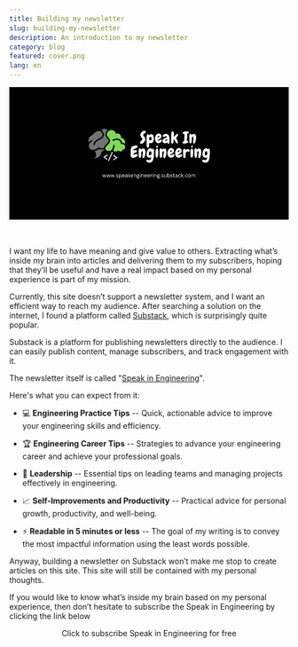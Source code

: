 ```yaml
---
title: Building my newsletter
slug: building-my-newsletter
description: An introduction to my newsletter
category: blog
featured: cover.png
lang: en
---
```


<img src="cover.png" alt="Building my newsletter - Speak in Engineering" />

<p>&nbsp;</p>

I want my life to have meaning and give value to others. Extracting what’s inside my brain into articles and delivering them to my subscribers, hoping that they’ll be useful and have a real impact based on my personal experience is part of my mission.

Currently, this site doesn’t support a newsletter system, and I want an efficient way to reach my audience. After searching a solution on the internet, I found a platform called [Substack](https://substack.com/), which is surprisingly quite popular.

Substack is a platform for publishing newsletters directly to the audience. I can easily publish content, manage subscribers, and track engagement with it.

The newsletter itself is called "[Speak in Engineering](https://speakengineering.substack.com)".

Here's what you can expect from it:

- 💻 **Engineering Practice Tips** -- Quick, actionable advice to improve your engineering skills and efficiency.

- 🏆 **Engineering Career Tips** -- Strategies to advance your engineering career and achieve your professional goals.

- 🤝 **Leadership** -- Essential tips on leading teams and managing projects effectively in engineering.

- 📈 **Self-Improvements and Productivity** -- Practical advice for personal growth, productivity, and well-being.

- ⚡️ **Readable in 5 minutes or less** -- The goal of my writing is to convey the most impactful information using the least words possible.

Anyway, building a newsletter on Substack won’t make me stop to create articles on this site. This site will still be contained with my personal thoughts.

If you would like to know what’s inside my brain based on my personal experience, then don’t hesitate to subscribe the Speak in Engineering by clicking the link below

<p align="center">
  <a href="https://speakengineering.substack.com/subscribe" target="_blank" rel="noopener noreferrer" class="text-white bg-blue-500 border-blue-500 border hover:bg-blue-600 dark:bg-blue-800 dark:border-transparent dark:hover:bg-blue-900 px-4 py-2.5 my-4 inline-block rounded-md" style="text-decoration: none">
    Click to subscribe Speak in Engineering for free
  </a>
</p>
